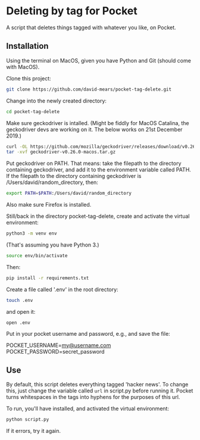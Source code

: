 # Deleting by tag for Pocket

A script that deletes things tagged with whatever you like, on Pocket.

## Installation

Using the terminal on MacOS, given you have Python and Git (should come with MacOS).

Clone this project:
```bash
git clone https://github.com/david-mears/pocket-tag-delete.git
```

Change into the newly created directory:
```bash
cd pocket-tag-delete
```

Make sure geckodriver is intalled. (Might be fiddly for MacOS Catalina, the geckodriver devs are working on it. The below works on 21st December 2019.) 

```bash
curl -OL https://github.com/mozilla/geckodriver/releases/download/v0.26.0/geckodriver-v0.26.0-macos.tar.gz
tar -xvf geckodriver-v0.26.0-macos.tar.gz
```

Put geckodriver on PATH. That means: take the filepath to the directory containing geckodriver, and add it to the environment variable called PATH. If the filepath to the directory containing geckodriver is /Users/david/random_directory, then:

```bash
export PATH=$PATH:/Users/david/random_directory
```

Also make sure Firefox is installed.

Still/back in the directory pocket-tag-delete, create and activate the virtual environment:
```bash
python3 -m venv env
```
(That's assuming you have Python 3.)
```bash
source env/bin/activate
```

Then:
```bash
pip install -r requirements.txt
```

Create a file called '.env' in the root directory:
```bash
touch .env
```

and open it:
```
open .env
```

Put in your pocket username and password, e.g., and save the file:

POCKET_USERNAME=my@username.com
POCKET_PASSWORD=secret_password

## Use

By default, this script deletes everything tagged 'hacker news'. To change this, just change the variable called `url` in script.py before running it. Pocket turns whitespaces in the tags into hyphens for the purposes of this url.

To run, you'll have installed, and activated the virtual environment:
```bash
python script.py
```

If it errors, try it again.
